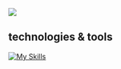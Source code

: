 ![](http://github-profile-summary-cards.vercel.app/api/cards/profile-details?username=TaMa-97&theme=graywhite)
## technologies & tools
[![My Skills](https://skillicons.dev/icons?i=html,css,sass,js,ts,astro,jquery,react,vue,nextjs,nuxtjs,webpack,vite,babel,gulp,pug,styledcomponents,emotion,bootstrap,materialui,tailwind,wordpress,firebase,redux,md,powershell,vscode,vercel,netlify,git,github,docker,xd,ps,ai,figma&perline=10)](https://skillicons.dev)


